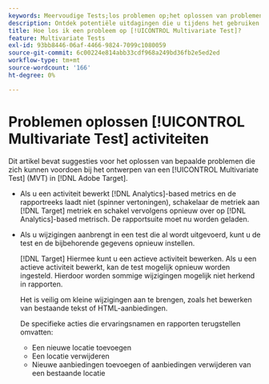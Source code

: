 ```yaml
---
keywords: Meervoudige Tests;los problemen op;het oplossen van problemen;mvt
description: Ontdek potentiële uitdagingen die u tijdens het gebruiken zou kunnen ontmoeten [!UICONTROL Multivariate Test] (MVT) activiteiten in [!DNL Adobe Target], samen met voorgestelde oplossingen.
title: Hoe los ik een probleem op [!UICONTROL Multivariate Test]?
feature: Multivariate Tests
exl-id: 93bb8446-06af-4466-9824-7099c1080059
source-git-commit: 6c00224e814abb33cdf968a249bd36fb2e5ed2ed
workflow-type: tm+mt
source-wordcount: '166'
ht-degree: 0%

---
```


# Problemen oplossen [!UICONTROL Multivariate Test] activiteiten

Dit artikel bevat suggesties voor het oplossen van bepaalde problemen die zich kunnen voordoen bij het ontwerpen van een [!UICONTROL Multivariate Test] (MVT) in [!DNL Adobe Target].

* Als u een activiteit bewerkt [!DNL Analytics]-based metrics en de rapportreeks laadt niet (spinner vertoningen), schakelaar de metriek aan [!DNL Target] metriek en schakel vervolgens opnieuw over op [!DNL Analytics]-based metrisch. De rapportsuite moet nu worden geladen.
* Als u wijzigingen aanbrengt in een test die al wordt uitgevoerd, kunt u de test en de bijbehorende gegevens opnieuw instellen.

  [!DNL Target] Hiermee kunt u een actieve activiteit bewerken. Als u een actieve activiteit bewerkt, kan de test mogelijk opnieuw worden ingesteld. Hierdoor worden sommige wijzigingen mogelijk niet herkend in rapporten.

  Het is veilig om kleine wijzigingen aan te brengen, zoals het bewerken van bestaande tekst of HTML-aanbiedingen.

  De specifieke acties die ervaringsnamen en rapporten terugstellen omvatten:

   * Een nieuwe locatie toevoegen
   * Een locatie verwijderen
   * Nieuwe aanbiedingen toevoegen of aanbiedingen verwijderen van een bestaande locatie
